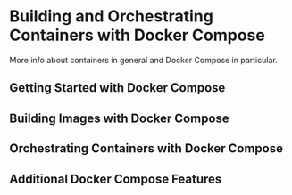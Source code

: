 # Building and Orchestrating Containers with Docker Compose

More info about containers in general and Docker Compose in particular.

## Getting Started with Docker Compose

## Building Images with Docker Compose

## Orchestrating Containers with Docker Compose

## Additional Docker Compose Features
